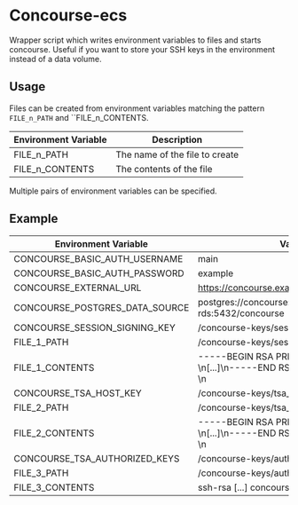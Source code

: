 # Concourse-ecs

Wrapper script which writes environment variables to files and starts concourse. Useful if you want to store your SSH keys in the environment instead of a data volume.

## Usage

Files can be created from environment variables matching the pattern ``FILE_n_PATH`` and ``FILE_n_CONTENTS.

Environment Variable|Description
---|---
FILE_n_PATH|The name of the file to create
FILE_n_CONTENTS|The contents of the file

Multiple pairs of environment variables can be specified.

## Example

Environment Variable|Value
---|---
CONCOURSE_BASIC_AUTH_USERNAME|main
CONCOURSE_BASIC_AUTH_PASSWORD|example
CONCOURSE_EXTERNAL_URL|https://concourse.example.com
CONCOURSE_POSTGRES_DATA_SOURCE|postgres://concourse:concourse@postgers-rds:5432/concourse
CONCOURSE_SESSION_SIGNING_KEY|/concourse-keys/session_signing_key
FILE_1_PATH|/concourse-keys/session_signing_key
FILE_1_CONTENTS|-----BEGIN RSA PRIVATE KEY-----\n[...]\n-----END RSA PRIVATE KEY-----\n
CONCOURSE_TSA_HOST_KEY|/concourse-keys/tsa_host_key
FILE_2_PATH|/concourse-keys/tsa_host_key
FILE_2_CONTENTS|-----BEGIN RSA PRIVATE KEY-----\n[...]\n-----END RSA PRIVATE KEY-----\n
CONCOURSE_TSA_AUTHORIZED_KEYS|/concourse-keys/authorized_worker_keys
FILE_3_PATH|/concourse-keys/authorized_worker_keys
FILE_3_CONTENTS|ssh-rsa [...] concourse@example
